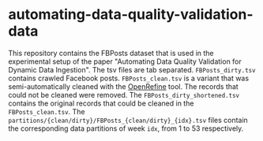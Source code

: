 # automating-data-quality-validation-data
This repository contains the FBPosts dataset that is used in the experimental setup of the paper "Automating Data Quality Validation for Dynamic Data Ingestion".
The tsv files are tab separated. ```FBPosts_dirty.tsv``` contains crawled Facebook posts. ```FBPosts_clean.tsv``` is a variant that was semi-automatically cleaned with the [OpenRefine](https://openrefine.org/) tool. The records that could not be cleaned were removed. The ```FBPosts_dirty_shortened.tsv``` contains the original records that could be cleaned in the ```FBPosts_clean.tsv```. The ```partitions/{clean/dirty}/FBPosts_{clean/dirty}_{idx}.tsv``` files contain the corresponding data partitions of week ```idx```, from 1 to 53 respectively.
